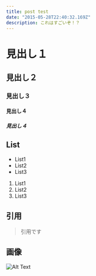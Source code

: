 ```yaml
---
title: post test
date: "2015-05-28T22:40:32.169Z"
description: これはすごいぞ！？
---
```

# 見出し１
## 見出し２
### 見出し３
#### 見出し４
##### 見出し４

## List
- List1
- List2
- List3

1. List1
2. List2
3. List3

## 引用
>引用です

## 画像
![Alt Text](https://images.pexels.com/photos/1563356/pexels-photo-1563356.jpeg?h=1000&w=1500&fit=crop&markalign=center%2Cmiddle&txt=pexels.com&txtalign=center&txtsize=60&txtclr=eeffffff&txtfont=Avenir-Heavy&txtshad=10&mark=https%3A%2F%2Fassets.imgix.net%2F~text%3Ftxtclr%3Dfff%26txtsize%3D120%26txtpad%3D20%26bg%3D80000000%26txtfont%3DAvenir-Heavy%26txtalign%3Dcenter%26w%3D1300%26txt%3DFree%2520Stock%2520Photos)
